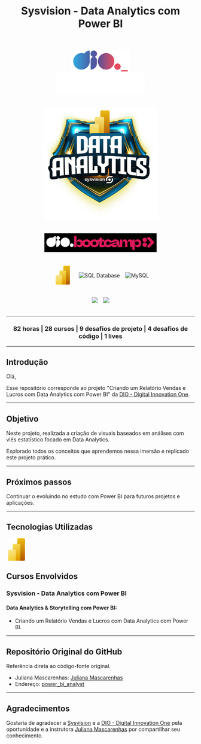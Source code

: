 <div align="center">
    <h1>Sysvision - Data Analytics com Power BI</h1>
</div>
<br><br>

<div align="center">
    <img align="center" src="assets\images\dio-logo.png" alt="Logo DIO" width="" height="60" hspace="80">
    <img align="center" src="assets\images\sysvision-logo-darkmode.png" alt="Logo Sysvision" width="" height="60" hspace="">               
</div>
<br><br>

<div align="center"><img src="assets\images\bootcamp-logo.png" alt="Logo bootcamp" width="" height="300" hspace="">
</div>
<br><br>

<div align="center">
    <img src="assets\images\bootcamp-dio.png" alt="Bootcamp DIO" width="300" height="" hspace="10">
</div>     
<br><br>

<div align="center">                           
    <img align="center" src="assets/images/power-bi.png" alt="Power Bi" height="50" hspace="10">
    <img align="center" src="https://cdn.jsdelivr.net/gh/devicons/devicon@latest/icons/azuresqldatabase/azuresqldatabase-original.svg" alt="SQL Database" height="50" hspace="10">    
    <img align="center" src="https://cdn.jsdelivr.net/gh/devicons/devicon@latest/icons/mysql/mysql-original-wordmark.svg" alt="MySQL" height="80">                
</div>
<br><br>

<div align="center">
    <img src="https://img.shields.io/badge/IN%C3%8DCIO-30%2F07%2F2024-green" hspace="5">
    <img src="https://img.shields.io/badge/T%C3%89RMINO-22%2F09%2F2024-red" hspace="5">
    
</div>
<br>
<hr>
<div align="center">
<h3>82 horas | 28 cursos | 9 desafios de projeto | 4 desafios de código | 1 lives</h3>
</div>
<hr>

## Introdução
Olá,

Esse repositório corresponde ao projeto "Criando um Relatório Vendas e Lucros com Data Analytics com Power BI" da [DIO - Digital Innovation One](https://www.dio.me/).
<hr>

## Objetivo

Neste projeto, realizada a criação de visuais baseados em análises com viés estatístico focado em Data Analytics. 

Explorado todos os conceitos que aprendemos nessa imersão e replicado este projeto prático. 
<br>
<hr>

## Próximos passos

Continuar o evoluindo no estudo com Power BI para futuros projetos e aplicações. 
<hr>

## Tecnologias Utilizadas

<div align=left>
    <img align=center src="assets/images/power-bi.png" alt="Power Bi" width="" height="60" hspace="5"/>
</div>

## Cursos Envolvidos
### **Sysvision - Data Analytics com Power BI** 
#### **Data Analytics & Storytelling com Power BI:**
- Criando um Relatório Vendas e Lucros com Data Analytics com Power BI.
<hr>

## Repositório Original do GitHub
Referência direta ao código-fonte original.

- Juliana Mascarenhas: [Juliana Mascarenhas](https://www.linkedin.com/in/juliana-mascarenhas-ds/)
- Endereço: [power_bi_analyst](https://github.com/julianazanelatto/power_bi_analyst)
<hr>

## Agradecimentos
Gostaria de agradecer a [Sysvision](https://www.sysvision.global/) e a [DIO - Digital Innovation One](https://www.dio.me/) pela oportunidade e a instrutora [Juliana Mascarenhas](https://www.linkedin.com/in/juliana-mascarenhas-ds/) por compartilhar seu conhecimento.
